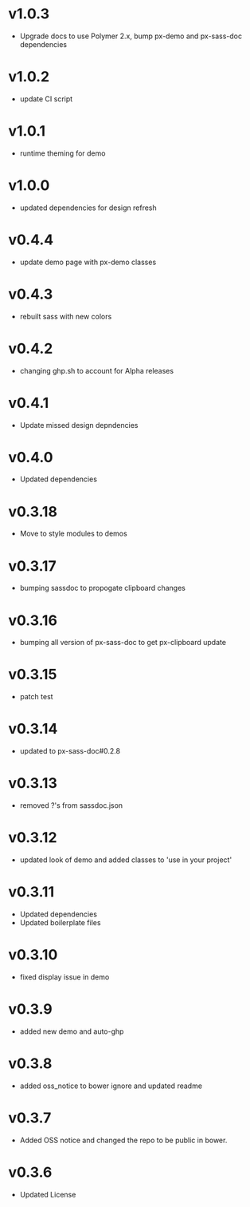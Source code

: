 v1.0.3
==================
* Upgrade docs to use Polymer 2.x, bump px-demo and px-sass-doc dependencies

v1.0.2
==================
* update CI script

v1.0.1
==================
* runtime theming for demo

v1.0.0
==================
* updated dependencies for design refresh

v0.4.4
==================
* update demo page with px-demo classes

v0.4.3
==================
* rebuilt sass with new colors

v0.4.2
==================
* changing ghp.sh to account for Alpha releases

v0.4.1
==================
* Update missed design depndencies

v0.4.0
==================
* Updated dependencies

v0.3.18
==================
* Move to style modules to demos

v0.3.17
==================
* bumping sassdoc to propogate clipboard changes


v0.3.16
==================
* bumping all version of px-sass-doc to get px-clipboard update


v0.3.15
==================
* patch test

v0.3.14
==============================
* updated to px-sass-doc#0.2.8

v0.3.13
==============================
* removed ?'s from sassdoc.json

v0.3.12
==============================
* updated look of demo and added classes to 'use in your project'

v0.3.11
==============================
* Updated dependencies
* Updated boilerplate files

v0.3.10
==============================
* fixed display issue in demo

v0.3.9
==============================
* added new demo and auto-ghp

v0.3.8
==============================
* added oss_notice to bower ignore and updated readme

v0.3.7
==============================
* Added OSS notice and changed the repo to be public in bower.

v0.3.6
=======================
* Updated License
